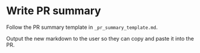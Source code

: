 # Write PR summary

Follow the PR summary template in `_pr_summary_template.md`.

Output the new markdown to the user so they can copy and paste it into the PR.
